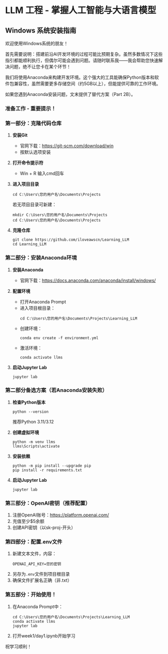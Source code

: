# LLM 工程 - 掌握人工智能与大语言模型

## Windows 系统安装指南

欢迎使用Windows系统的朋友！

首先需要说明：搭建前沿AI开发环境的过程可能比预期复杂。虽然多数情况下这些指引都能顺利执行，但偶尔可能会遇到问题。请随时联系我——我会帮助您快速解决问题，绝不让您卡在某个环节！

我们将使用Anaconda来构建开发环境。这个强大的工具能确保Python版本和软件包兼容性，虽然需要更多存储空间（约5GB以上），但能提供可靠的工作环境。

如果您遇到Anaconda安装问题，文末提供了替代方案（Part 2B）。

### 准备工作 - 重要提示！

### 第一部分：克隆代码仓库

1. **安装Git**
   - 官网下载：https://git-scm.com/download/win
   - 按默认选项安装

2. **打开命令提示符**
   - Win + R 输入cmd回车

3. **进入项目目录**
   ```
   cd C:\Users\您的用户名\Documents\Projects
   ```
   若无项目目录可新建：
   ```
   mkdir C:\Users\您的用户名\Documents\Projects
   cd C:\Users\您的用户名\Documents\Projects
   ```

4. **克隆仓库**
   ```
   git clone https://github.com/iloveawscn/Learning_LLM
   cd Learning_LLM
   ```

### 第二部分：安装Anaconda环境

1. **安装Anaconda**
   - 官网下载：https://docs.anaconda.com/anaconda/install/windows/

2. **配置环境**
   - 打开Anaconda Prompt
   - 进入项目根目录：
     ```
     cd C:\Users\您的用户名\Documents\Projects\Learning_LLM
     ```
   - 创建环境：
     ```
     conda env create -f environment.yml
     ```
   - 激活环境：
     ```
     conda activate llms
     ```

3. **启动Jupyter Lab**
   ```
   jupyter lab
   ```

### 第二部分备选方案（若Anaconda安装失败）

1. **检查Python版本**
   ```
   python --version
   ```
   推荐Python 3.11/3.12

2. **创建虚拟环境**
   ```
   python -m venv llms
   llms\Scripts\activate
   ```

3. **安装依赖**
   ```
   python -m pip install --upgrade pip
   pip install -r requirements.txt
   ```

4. **启动Jupyter Lab**
   ```
   jupyter lab
   ```

### 第三部分：OpenAI密钥（推荐配置）

1. 注册OpenAI账号：https://platform.openai.com/
2. 充值至少$5余额
3. 创建API密钥（以sk-proj-开头）

### 第四部分：配置.env文件

1. 新建文本文件，内容：
   ```
   OPENAI_API_KEY=您的密钥
   ```
2. 另存为`.env`文件到项目根目录
3. 确保文件扩展名正确（非.txt）

### 第五部分：开始使用！

1. 在Anaconda Prompt中：
   ```
   cd C:\Users\您的用户名\Documents\Projects\Learning_LLM
   conda activate llms
   jupyter lab
   ```
2. 打开week1/day1.ipynb开始学习

祝学习顺利！